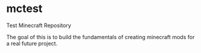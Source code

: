 # mctest
Test Minecraft Repository

The goal of this is to build the fundamentals of creating minecraft mods for a real future project.


